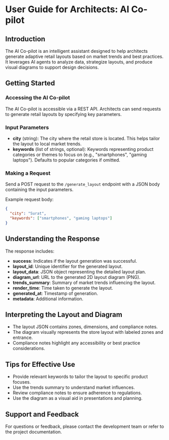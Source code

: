 # User Guide for Architects: AI Co-pilot

## Introduction
The AI Co-pilot is an intelligent assistant designed to help architects generate adaptive retail layouts based on market trends and best practices. It leverages AI agents to analyze data, strategize layouts, and produce visual diagrams to support design decisions.

## Getting Started

### Accessing the AI Co-pilot
The AI Co-pilot is accessible via a REST API. Architects can send requests to generate retail layouts by specifying key parameters.

### Input Parameters
- **city** (string): The city where the retail store is located. This helps tailor the layout to local market trends.
- **keywords** (list of strings, optional): Keywords representing product categories or themes to focus on (e.g., "smartphones", "gaming laptops"). Defaults to popular categories if omitted.

### Making a Request
Send a POST request to the `/generate_layout` endpoint with a JSON body containing the input parameters.

Example request body:
```json
{
  "city": "Surat",
  "keywords": ["smartphones", "gaming laptops"]
}
```

## Understanding the Response

The response includes:

- **success**: Indicates if the layout generation was successful.
- **layout_id**: Unique identifier for the generated layout.
- **layout_data**: JSON object representing the detailed layout plan.
- **diagram_url**: URL to the generated 2D layout diagram (PNG).
- **trends_summary**: Summary of market trends influencing the layout.
- **render_time**: Time taken to generate the layout.
- **generated_at**: Timestamp of generation.
- **metadata**: Additional information.

## Interpreting the Layout and Diagram

- The layout JSON contains zones, dimensions, and compliance notes.
- The diagram visually represents the store layout with labeled zones and entrance.
- Compliance notes highlight any accessibility or best practice considerations.

## Tips for Effective Use

- Provide relevant keywords to tailor the layout to specific product focuses.
- Use the trends summary to understand market influences.
- Review compliance notes to ensure adherence to regulations.
- Use the diagram as a visual aid in presentations and planning.

## Support and Feedback

For questions or feedback, please contact the development team or refer to the project documentation.
